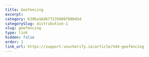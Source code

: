 ```yaml
---
title: Geofencing
excerpt: 
category: 639ba16d677235008f80045d
categorySlug: distribution-1
slug: geofencing
type: link
hidden: false
order: 1
link_url: https://support.voucherify.io/article/544-geofencing
---
```

